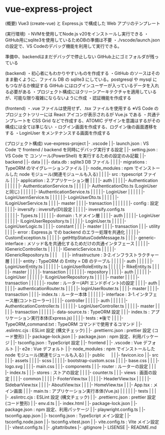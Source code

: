 # vue-express-project

(概要)
Vue3 (create-vue) と Express.js で構成した Web アプリのテンプレート

(実行環境)
・NVMを使用してNode.js v20をインストールし実行できる
・GitHub用にsqlite3を使用しているためDBの準備は不要
・./vscode/launch.jsonの設定で、VS Codeのデバッグ機能を利用して実行できる。

準備中、backendはまだデバッグで停止しない
GitHub上にゴミフォルダが残っている

(backend)
・初心者にもわかりやすいものを作成する
・GitHub のソースはそのまま動くように、ファイル DB の sqlite3 にしている。postgresql や mysql にもつながるか検証する
GitHub にはログインユーザーが入っているデータを入れる必要がある
・プロジェクト構成にはクリーンアーキテクチャを適用しているが、可能な限り複雑にならないように作成
・認証機能を作成する

(frontend)
・.vue ファイルは使用せず、.tsx ファイルを使用する ※VS Code のプロジェクトツリーには React アイコンが表示されるが Vue.js である
・共通テンプレートを CSS Grid などで作成する、ATOMIC デザインを意識はするがその構成には全ては準じない
・ログイン画面を作成する、ログイン後の画面遷移をする
・LoginUser をメンテナンスする画面を作成する

(プロジェクト構成)
vue-express-project
|- .vscode
| |- launch.json : VS Code で frontend / backend を同時にデバッグ実行する設定
| |- setting.json : VS Code で コンソール(PowerShell) を実行するための設定のみ記載
|
|- backend
| |- data
| | |- data.db : sqlite3 DB ファイル
| |
| |- migrations : TypeORM のマイグレーションファイル
| |- node_modules : npm でインストールした node モジュール(関連モジュールも入る)
| |
| |- src : typescript ファイル
| | |- application : 2.アプリケーション層
| | | |- auth
| | | | |- Authentication
| | | | | |- AuthenticationService.ts
| | | | | |- AuthenticationDto.ts (LoginUser と同じ)
| | | | | |- IAuthenticationService.ts
| | | | |- LoginUser
| | | | | |- LoginUsernService.ts
| | | | | |- LoginUserDto.ts
| | | | | |- ILoginUserService.ts
| | | |- master
| | | |- transaction
| | | |
| | |- config : 設定
| | | |- inversify : inversify(DI)設定
| | | | |- inversify.config.ts  
| | | | |- Types.ts
| | |
| | |- domain : 1.ドメイン層
| | | |- auth
| | | | |- LoginUser
| | | | |- ILoginUserRepository.ts
| | | | |- LoginUser.ts
| | | | |- LoginUserLogic.ts
| | | |- constant
| | | |- master
| | | |- transaction
| | |- utility
| | | |- error : Express.js での backend のエラー処理を共通化
| | | | |- CustomException.ts
| | | | |- getHttpStatusCodeMessage.ts
| | | |- generic-interface : メソッド名を共通化するためだけの共通インタフェース
| | | | |- IGenericController.ts
| | | | |- IGenericService.ts
| | | | |- IGenericRepository.ts
| | |　
| | |- infrastructure : 3-2.インフラストラクチャー層
| | | |- entity : TypeORM の Entity = DB のテーブル
| | | | |- auth
| | | | | |- LoginUserEntity.ts
| | | | | |- LoginUserRoleEntity.ts
| | | | | |- RikeEntity.ts
| | | | |- master
| | | | |- transaction
| | |
| | | |- repository
| | | | |- auth
| | | | | |- LoginUser
| | | | | |- ILoginUserRepository.ts
| | | | |- master
| | | | |- transaction
| | |
| | |- router : ルーター(API エンドポイント)の設定
| | | |- auth
| | | | |- authenticationRouter.ts
| | | | |- loginUserRouter.ts
| | | |- master
| | | |- transaction
| | | |- index.ts : ルーター本体
| | |
| | |- interface : 3-1.インタフェース層(コントローラー)
| | | |- controller
| | | | |- auth
| | | | | |- AuthenticationController.ts
| | | | | |- LoginUserController.ts
| | | | |- master
| | | | |- transaction
| | |
| | |- data-source.ts : TypeORM 設定
| | |- index.ts : アプリケーション実行本体(Express.js)
| |
| |- tests : ※後で
| |
| |- TypeORM_command.txt : TypeORM コマンドで使用するコマンド
| |- .eslintrc.cjs : ESLint 設定 (構文チェック)
| |- .prettierrc.json : prettier 設定 (コード整形)
| |- package-lock.json
| |- package.json : npm 設定、利用パッケージ
| |- tsconfig.json : TypeScript 設定
|
|- frontend
| |- .vscode : Vue デフォルト
| |- e2e : Vue デフォルト
| |- node_modules : npm でインストールした node モジュール(関連モジュールも入る)
| |- public 　
| | |- favicon.ico
| |- src
| | |- assets
| | | |- scss
| | | | |- bootstrap-custom.scss
| | | |- base.css
| | | |- logo.svg
| | | |- main.css
| | |- components
| | |- router : ルーターの設定
| | | |- index.ts
| | |- stores : ストアの設定
| | | |- counter.ts
| | |- views : 画面の設定
| | | |- common
| | | | |- FooterView.tsx
| | | | |- HeaderView.tsx
| | | | |- SidebarView.tsx
| | | |- AboutView.tsx
| | | |- HomeView.tsx
| | |- App.tsx : メイン画面
| | |- main.ts : アプリケーション実行本体(Vue.js)
| | |
| | |- tests
| |
| |- .eslintrc.cjs : ESLint 設定 (構文チェック)
| |- .prettierrc.json : prettier 設定 (コード整形)
| |- env.d.ts
| |- index.html
| |- package-lock.json
| |- package.json : npm 設定、利用パッケージ
| |- playwright.config.ts
| |- tsconfig.app.json
| |- tsconfig.json : TypeScript メイン設定
| |- tsconfig.node.json
| |- tsconfig.vitest.json
| |- vite.config.ts : Vite メイン設定
| |- vitest.config.ts
|
|- .gitattributes
|- .gitignore
|- LISENSE
|- README.md
